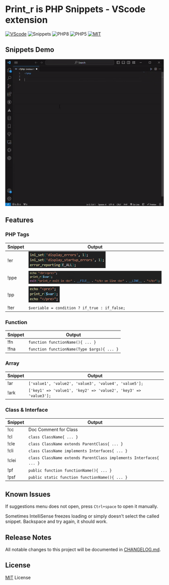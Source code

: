 # Print_r is PHP Snippets - VScode extension

[![VScode](https://img.shields.io/badge/Extension-VScode-blueviolet.svg)](https://marketplace.visualstudio.com/items?itemName=KrishnaKanhaiya.printr)
![Snippets](https://img.shields.io/badge/Type-Snippets-yellow.svg)
![PHP8](https://img.shields.io/badge/PHP-8-blue.svg)
![PHP5](https://img.shields.io/badge/PHP-%5E5.4-blue.svg)
[![MIT](https://img.shields.io/badge/License-MIT-%2300C853.svg)](https://github.com/krishnaarga/print_r/blob/main/LICENSE)

## Snippets Demo
![demo](https://raw.githubusercontent.com/krishnaarga/print_r/main/images/demo.gif)

## Features

### PHP Tags
| Snippet | Output |
| ---   | --- |
| !er   | ![er](https://raw.githubusercontent.com/krishnaarga/print_r/main/images/er.png) |
| !ppe  | ![ppe](https://raw.githubusercontent.com/krishnaarga/print_r/main/images/ppe.png) |
| !pp   | ![pp](https://raw.githubusercontent.com/krishnaarga/print_r/main/images/pp.png) |
| !ter  | `$veriable = condition ? if_true : if_false;` |

### Function
| Snippet | Output |
| ---   | --- |
| !fn   | `function functionName(){ ... }` |
| !fna  | `function functionName(Type $args){ ... }` |

### Array
| Snippet | Output |
| ---   | --- |
| !ar   | `['value1', 'value2', 'value3', 'value4', 'value5'];` |
| !ark  | `['key1' => 'value1', 'key2' => 'value2', 'key3' => 'value3'];` |

### Class & Interface
| Snippet | Output |
| ---   | --- |
| !cc   | Doc Comment for Class |
| !cl   | `class ClassName{ ... }` |
| !cle  | `class ClassName extends ParentClass{ ... }` |
| !cli  | `class ClassName implements Interfaces{ ... }` |
| !clei | `class ClassName extends ParentClass implements Interfaces{ ... }` |
| !pf   | `public function functionName(){ ... }` |
| !psf  | `public static function functionName(){ ... }` |

## Known Issues
If suggestions menu does not open, press `Ctrl+space` to open it manually.

Sometimes IntelliSense freezes loading or simply doesn't select the called snippet. Backspace and try again, it should work.

## Release Notes
All notable changes to this project will be documented in [CHANGELOG.md](https://github.com/krishnaarga/print_r/blob/main/CHANGELOG.md).

## License
[MIT](https://github.com/krishnaarga/print_r/blob/main/LICENSE) License